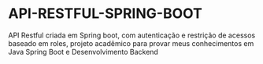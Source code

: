 # API-RESTFUL-SPRING-BOOT
API Restful criada em Spring boot, com autenticação e restrição de acessos baseado em roles, projeto acadêmico para provar meus conhecimentos em Java Spring Boot e Desenvolvimento Backend
